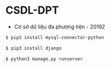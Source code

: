 # CSDL-DPT
- Cơ sở dữ liệu đa phương tiện - 20192


```sh
$ pip3 install mysql-connector-python
```
```sh
$ pip3 install django  
```
```sh
$ python3 manage.py runserver
```
